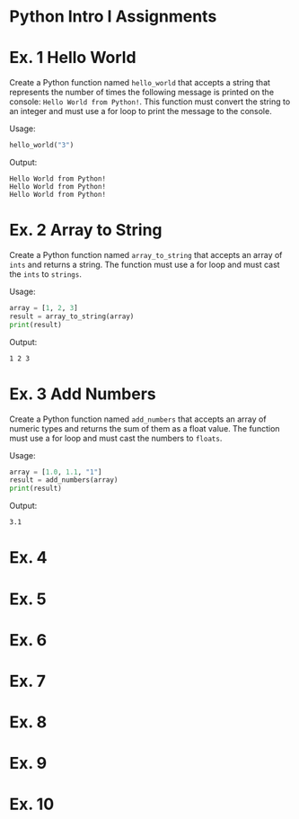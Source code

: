 # Python Intro I Assignments

# Ex. 1 Hello World
Create a Python function named `hello_world` that accepts a string 
that represents the number of times the following message is 
printed on the console: `Hello World from Python!`.  This function
must convert the string to an integer and must use a for loop to 
print the message to the console.

Usage: 
```python
hello_world("3")
```

Output:
```shell
Hello World from Python!
Hello World from Python!
Hello World from Python!
```

# Ex. 2 Array to String
Create a Python function named `array_to_string` that accepts an array of `ints` and returns a string. 
The function must use a for loop and must cast the `ints` to `strings`.

Usage:
```python
array = [1, 2, 3]
result = array_to_string(array)
print(result)
```

Output:
```shell
1 2 3
```

# Ex. 3 Add Numbers
Create a Python function named `add_numbers` that accepts an array of numeric types and returns the sum of 
them as a float value. The function must use a for loop and must cast the numbers to `floats`.

Usage:
```python
array = [1.0, 1.1, "1"]
result = add_numbers(array)
print(result)
```

Output:
```shell
3.1
```

# Ex. 4

# Ex. 5

# Ex. 6

# Ex. 7

# Ex. 8

# Ex. 9

# Ex. 10

